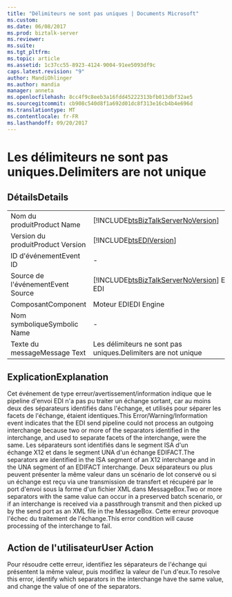 ```yaml
---
title: "Délimiteurs ne sont pas uniques | Documents Microsoft"
ms.custom: 
ms.date: 06/08/2017
ms.prod: biztalk-server
ms.reviewer: 
ms.suite: 
ms.tgt_pltfrm: 
ms.topic: article
ms.assetid: 1c37cc55-8923-4124-9004-91ee5093df9c
caps.latest.revision: "9"
author: MandiOhlinger
ms.author: mandia
manager: anneta
ms.openlocfilehash: 8cc4f9c8eeb3a16fdd45222313bfb013dbf32ae5
ms.sourcegitcommit: cb908c540d8f1a692d01dc8f313e16cb4b4e696d
ms.translationtype: MT
ms.contentlocale: fr-FR
ms.lasthandoff: 09/20/2017
---
```

# <a name="delimiters-are-not-unique"></a><span data-ttu-id="dda63-102">Les délimiteurs ne sont pas uniques.</span><span class="sxs-lookup"><span data-stu-id="dda63-102">Delimiters are not unique</span></span>
## <a name="details"></a><span data-ttu-id="dda63-103">Détails</span><span class="sxs-lookup"><span data-stu-id="dda63-103">Details</span></span>  
  
|||  
|-|-|  
|<span data-ttu-id="dda63-104">Nom du produit</span><span class="sxs-lookup"><span data-stu-id="dda63-104">Product Name</span></span>|[!INCLUDE[btsBizTalkServerNoVersion](../includes/btsbiztalkservernoversion-md.md)]|  
|<span data-ttu-id="dda63-105">Version du produit</span><span class="sxs-lookup"><span data-stu-id="dda63-105">Product Version</span></span>|[!INCLUDE[btsEDIVersion](../includes/btsediversion-md.md)]|  
|<span data-ttu-id="dda63-106">ID d'événement</span><span class="sxs-lookup"><span data-stu-id="dda63-106">Event ID</span></span>|-|  
|<span data-ttu-id="dda63-107">Source de l'événement</span><span class="sxs-lookup"><span data-stu-id="dda63-107">Event Source</span></span>|[!INCLUDE[btsBizTalkServerNoVersion](../includes/btsbiztalkservernoversion-md.md)]<span data-ttu-id="dda63-108"> EDI</span><span class="sxs-lookup"><span data-stu-id="dda63-108"> EDI</span></span>|  
|<span data-ttu-id="dda63-109">Composant</span><span class="sxs-lookup"><span data-stu-id="dda63-109">Component</span></span>|<span data-ttu-id="dda63-110">Moteur EDI</span><span class="sxs-lookup"><span data-stu-id="dda63-110">EDI Engine</span></span>|  
|<span data-ttu-id="dda63-111">Nom symbolique</span><span class="sxs-lookup"><span data-stu-id="dda63-111">Symbolic Name</span></span>|-|  
|<span data-ttu-id="dda63-112">Texte du message</span><span class="sxs-lookup"><span data-stu-id="dda63-112">Message Text</span></span>|<span data-ttu-id="dda63-113">Les délimiteurs ne sont pas uniques.</span><span class="sxs-lookup"><span data-stu-id="dda63-113">Delimiters are not unique</span></span>|  
  
## <a name="explanation"></a><span data-ttu-id="dda63-114">Explication</span><span class="sxs-lookup"><span data-stu-id="dda63-114">Explanation</span></span>  
 <span data-ttu-id="dda63-115">Cet événement de type erreur/avertissement/information indique que le pipeline d'envoi EDI n'a pas pu traiter un échange sortant, car au moins deux des séparateurs identifiés dans l'échange, et utilisés pour séparer les facets de l'échange, étaient identiques.</span><span class="sxs-lookup"><span data-stu-id="dda63-115">This Error/Warning/Information event indicates that the EDI send pipeline could not process an outgoing interchange because two or more of the separators identified in the interchange, and used to separate facets of the interchange, were the same.</span></span> <span data-ttu-id="dda63-116">Les séparateurs sont identifiés dans le segment ISA d'un échange X12 et dans le segment UNA d'un échange EDIFACT.</span><span class="sxs-lookup"><span data-stu-id="dda63-116">The separators are identified in the ISA segment of an X12 interchange and in the UNA segment of an EDIFACT interchange.</span></span> <span data-ttu-id="dda63-117">Deux séparateurs ou plus peuvent présenter la même valeur dans un scénario de lot conservé ou si un échange est reçu via une transmission de transfert et récupéré par le port d'envoi sous la forme d'un fichier XML dans MessageBox.</span><span class="sxs-lookup"><span data-stu-id="dda63-117">Two or more separators with the same value can occur in a preserved batch scenario, or if an interchange is received via a passthrough transmit and then picked up by the send port as an XML file in the MessageBox.</span></span> <span data-ttu-id="dda63-118">Cette erreur provoque l'échec du traitement de l'échange.</span><span class="sxs-lookup"><span data-stu-id="dda63-118">This error condition will cause processing of the interchange to fail.</span></span>  
  
## <a name="user-action"></a><span data-ttu-id="dda63-119">Action de l'utilisateur</span><span class="sxs-lookup"><span data-stu-id="dda63-119">User Action</span></span>  
 <span data-ttu-id="dda63-120">Pour résoudre cette erreur, identifiez les séparateurs de l'échange qui présentent la même valeur, puis modifiez la valeur de l'un d'eux.</span><span class="sxs-lookup"><span data-stu-id="dda63-120">To resolve this error, identify which separators in the interchange have the same value, and change the value of one of the separators.</span></span>